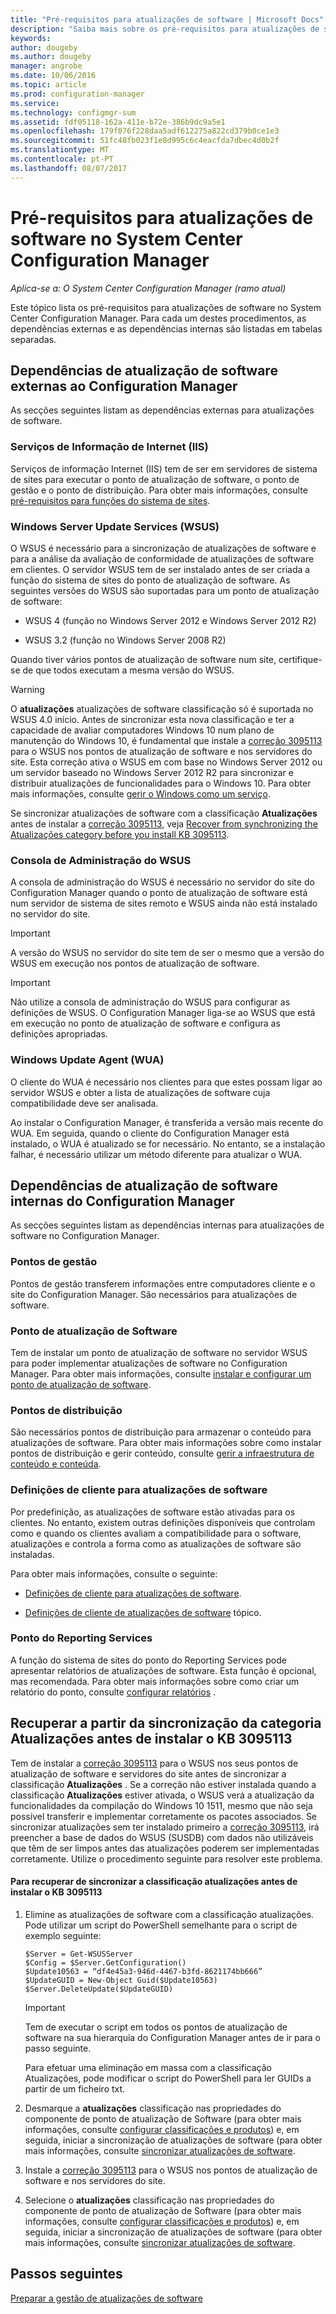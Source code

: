 ```yaml
---
title: "Pré-requisitos para atualizações de software | Microsoft Docs"
description: "Saiba mais sobre os pré-requisitos para atualizações de software no System Center Configuration Manager."
keywords: 
author: dougeby
ms.author: dougeby
manager: angrobe
ms.date: 10/06/2016
ms.topic: article
ms.prod: configuration-manager
ms.service: 
ms.technology: configmgr-sum
ms.assetid: fdf05118-162a-411e-b72e-386b9dc9a5e1
ms.openlocfilehash: 179f076f228daa5adf612275a822cd379b0ce1e3
ms.sourcegitcommit: 51fc48fb023f1e8d995c6c4eacfda7dbec4d0b2f
ms.translationtype: MT
ms.contentlocale: pt-PT
ms.lasthandoff: 08/07/2017
---
```

# <a name="prerequisites-for-software-updates-in-system-center-configuration-manager"></a>Pré-requisitos para atualizações de software no System Center Configuration Manager

*Aplica-se a: O System Center Configuration Manager (ramo atual)*

Este tópico lista os pré-requisitos para atualizações de software no System Center Configuration Manager. Para cada um destes procedimentos, as dependências externas e as dependências internas são listadas em tabelas separadas.  

## <a name="software-update-dependencies-external-to-configuration-manager"></a>Dependências de atualização de software externas ao Configuration Manager  
 As secções seguintes listam as dependências externas para atualizações de software.  

### <a name="internet-information-services-iis"></a>Serviços de Informação de Internet (IIS)  
 Serviços de informação Internet (IIS) tem de ser em servidores de sistema de sites para executar o ponto de atualização de software, o ponto de gestão e o ponto de distribuição. Para obter mais informações, consulte [pré-requisitos para funções do sistema de sites](../../core/plan-design/configs/site-and-site-system-prerequisites.md).  

### <a name="windows-server-update-services-wsus"></a>Windows Server Update Services (WSUS)  
 O WSUS é necessário para a sincronização de atualizações de software e para a análise da avaliação de conformidade de atualizações de software em clientes. O servidor WSUS tem de ser instalado antes de ser criada a função do sistema de sites do ponto de atualização de software. As seguintes versões do WSUS são suportadas para um ponto de atualização de software:  

-   WSUS 4 (função no Windows Server 2012 e Windows Server 2012 R2)  

-   WSUS 3.2 (função no Windows Server 2008 R2)  

 Quando tiver vários pontos de atualização de software num site, certifique-se de que todos executam a mesma versão do WSUS.  

> [!WARNING]  
>  O **atualizações** atualizações de software classificação só é suportada no WSUS 4.0 início. Antes de sincronizar esta nova classificação e ter a capacidade de avaliar computadores Windows 10 num plano de manutenção do Windows 10, é fundamental que instale a [correção 3095113](https://support.microsoft.com/kb/3095113) para o WSUS nos pontos de atualização de software e nos servidores do site. Esta correção ativa o WSUS em com base no Windows Server 2012 ou um servidor baseado no Windows Server 2012 R2 para sincronizar e distribuir atualizações de funcionalidades para o Windows 10. Para obter mais informações, consulte [gerir o Windows como um serviço](../../osd/deploy-use/manage-windows-as-a-service.md).  
>   
>  Se sincronizar atualizações de software com a classificação **Atualizações** antes de instalar a [correção 3095113](https://support.microsoft.com/kb/3095113), veja [Recover from synchronizing the Atualizações category before you install KB 3095113](#BKMK_RecoverUpgrades).  

### <a name="wsus-administration-console"></a>Consola de Administração do WSUS  
 A consola de administração do WSUS é necessário no servidor do site do Configuration Manager quando o ponto de atualização de software está num servidor de sistema de sites remoto e WSUS ainda não está instalado no servidor do site.  

> [!IMPORTANT]  
>  A versão do WSUS no servidor do site tem de ser o mesmo que a versão do WSUS em execução nos pontos de atualização de software.  

> [!IMPORTANT]  
>  Não utilize a consola de administração do WSUS para configurar as definições de WSUS. O Configuration Manager liga-se ao WSUS que está em execução no ponto de atualização de software e configura as definições apropriadas.  

### <a name="windows-update-agent-wua"></a>Windows Update Agent (WUA)  
 O cliente do WUA é necessário nos clientes para que estes possam ligar ao servidor WSUS e obter a lista de atualizações de software cuja compatibilidade deve ser analisada.  

 Ao instalar o Configuration Manager, é transferida a versão mais recente do WUA. Em seguida, quando o cliente do Configuration Manager está instalado, o WUA é atualizado se for necessário. No entanto, se a instalação falhar, é necessário utilizar um método diferente para atualizar o WUA.  

## <a name="software-update-dependencies-internal-to-configuration-manager"></a>Dependências de atualização de software internas do Configuration Manager  
 As secções seguintes listam as dependências internas para atualizações de software no Configuration Manager.  

### <a name="management-points"></a>Pontos de gestão  
 Pontos de gestão transferem informações entre computadores cliente e o site do Configuration Manager. São necessários para atualizações de software.  

### <a name="software-update-point"></a>Ponto de atualização de Software  
 Tem de instalar um ponto de atualização de software no servidor WSUS para poder implementar atualizações de software no Configuration Manager. Para obter mais informações, consulte [instalar e configurar um ponto de atualização de software](../get-started/install-a-software-update-point.md).

### <a name="distribution-points"></a>Pontos de distribuição  
 São necessários pontos de distribuição para armazenar o conteúdo para atualizações de software. Para obter mais informações sobre como instalar pontos de distribuição e gerir conteúdo, consulte [gerir a infraestrutura de conteúdo e conteúda](../../core/servers/deploy/configure/manage-content-and-content-infrastructure.md).  

### <a name="client-settings-for-software-updates"></a>Definições de cliente para atualizações de software  
 Por predefinição, as atualizações de software estão ativadas para os clientes. No entanto, existem outras definições disponíveis que controlam como e quando os clientes avaliam a compatibilidade para o software, atualizações e controla a forma como as atualizações de software são instaladas.  

 Para obter mais informações, consulte o seguinte:  

-   [Definições de cliente para atualizações de software](../get-started/manage-settings-for-software-updates.md#a-namebkmkclientsettingsa-client-settings-for-software-updates).  

-   [Definições de cliente de atualizações de software](../../core/clients/deploy/about-client-settings.md#software-updates) tópico.  

### <a name="reporting-services-point"></a>Ponto do Reporting Services  
 A função do sistema de sites do ponto do Reporting Services pode apresentar relatórios de atualizações de software. Esta função é opcional, mas recomendada. Para obter mais informações sobre como criar um relatório do ponto, consulte [configurar relatórios](../../core/servers/manage/configuring-reporting.md) .  

##  <a name="BKMK_RecoverUpgrades"></a> Recuperar a partir da sincronização da categoria Atualizações antes de instalar o KB 3095113  
 Tem de instalar a [correção 3095113](https://support.microsoft.com/kb/3095113) para o WSUS nos seus pontos de atualização de software e servidores do site antes de sincronizar a classificação **Atualizações** . Se a correção não estiver instalada quando a classificação **Atualizações** estiver ativada, o WSUS verá a atualização da funcionalidades da compilação do Windows 10 1511, mesmo que não seja possível transferir e implementar corretamente os pacotes associados. Se sincronizar atualizações sem ter instalado primeiro a [correção 3095113](https://support.microsoft.com/kb/3095113), irá preencher a base de dados do WSUS (SUSDB) com dados não utilizáveis que têm de ser limpos antes das atualizações poderem ser implementadas corretamente.  Utilize o procedimento seguinte para resolver este problema.  

#### <a name="to-recover-from-synchronizing-the-upgrades-classification-before-you-install-kb-3095113"></a>Para recuperar de sincronizar a classificação atualizações antes de instalar o KB 3095113  

1.  Elimine as atualizações de software com a classificação atualizações. Pode utilizar um script do PowerShell semelhante para o script de exemplo seguinte:  

    ```  
    $Server = Get-WSUSServer  
    $Config = $Server.GetConfiguration()  
    $Update10563 = “df4e45a3-946d-4467-b3fd-8621174bb666”  
    $UpdateGUID = New-Object Guid($Update10563)  
    $Server.DeleteUpdate($UpdateGUID)  
    ```  

    > [!IMPORTANT]  
    >  Tem de executar o script em todos os pontos de atualização de software na sua hierarquia do Configuration Manager antes de ir para o passo seguinte.  

     Para efetuar uma eliminação em massa com a classificação Atualizações, pode modificar o script do PowerShell para ler GUIDs a partir de um ficheiro txt.  

2.  Desmarque a **atualizações** classificação nas propriedades do componente de ponto de atualização de Software (para obter mais informações, consulte [configurar classificações e produtos](../get-started/configure-classifications-and-products.md)) e, em seguida, iniciar a sincronização de atualizações de software (para obter mais informações, consulte [sincronizar atualizações de software](../get-started/synchronize-software-updates.md).  

3.  Instale a [correção 3095113](https://support.microsoft.com/kb/3095113) para o WSUS nos pontos de atualização de software e nos servidores do site.  

4.  Selecione o **atualizações** classificação nas propriedades do componente de ponto de atualização de Software (para obter mais informações, consulte [configurar classificações e produtos](../get-started/configure-classifications-and-products.md)) e, em seguida, iniciar a sincronização de atualizações de software (para obter mais informações, consulte [sincronizar atualizações de software](../get-started/synchronize-software-updates.md).  

## <a name="next-steps"></a>Passos seguintes
[Preparar a gestão de atualizações de software](../get-started/prepare-for-software-updates-management.md)
